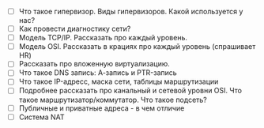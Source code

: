 - [ ]  Что такое гипервизор. Виды гипервизоров. Какой используется у нас?
- [ ]  Как провести диагностику сети? 
- [ ]  Модель TCP/IP. Рассказать про каждый уровень.
- [ ]  Модель OSI. Рассказать в крациях про каждый уровень (спрашивает HR)
- [ ]  Рассказать про вложенную виртуализацию. 
- [ ]  Что такое DNS запись: А-запись и PTR-запись
- [ ]  Что такое IP-адресс, маска сети, таблицы маршрутизации
- [ ]  Подробнее рассказать про канальный и сетевой уровни OSI. Что такое маршрутизатор/коммутатор. Что такое подсеть?
- [ ] Публичные и приватные адреса - в чем отличие
- [ ] Система NAT
